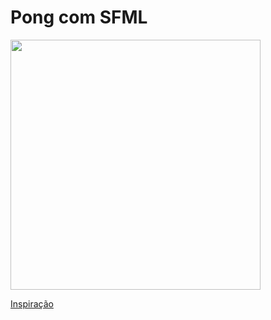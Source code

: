 # Pong com SFML

<img src=".github/screenshot.png" width="400">

[Inspiração](https://www.youtube.com/watch?v=fiShX2pTz9A)

